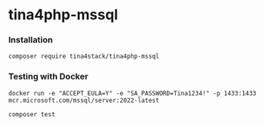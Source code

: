 # tina4php-mssql

### Installation
```
composer require tina4stack/tina4php-mssql
```

### Testing with Docker
```
docker run -e "ACCEPT_EULA=Y" -e "SA_PASSWORD=Tina1234!" -p 1433:1433 mcr.microsoft.com/mssql/server:2022-latest
```

```
composer test
```